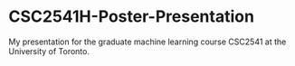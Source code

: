 # CSC2541H-Poster-Presentation
My presentation for the graduate machine learning course CSC2541 at the University of Toronto.
